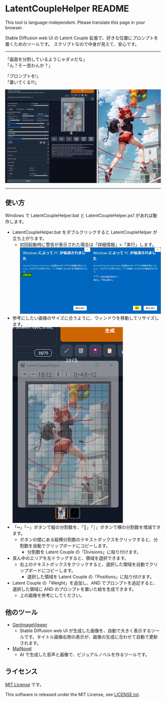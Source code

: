 ﻿# LatentCoupleHelper README

This tool is language-independent. Please translate this page in your browser.

Stable Diffusion web UI の Latent Couple 拡張で、好きな位置にプロンプトを置くためのツールです。
スクリプトなので中身が見えて、安心です。

----
「画面を分割しているようじゃダメだな」<br>
「ん？そー思わんか？」

「プロンプトを!」<br>
「置いてくる!!!」

![LatentCoupleHelper](LatentCoupleHelper.webp)

----

## 使い方

Windows で LatentCoupleHelper.bat と LatentCoupleHelper.ps1 があれば動作します。

- LatentCoupleHelper.bat をダブルクリックすると LatentCoupleHelper が立ち上がります。
	- 初回起動時に警告が表示された場合は「詳細情報」>「実行」します。<br>![BatWarning](BatWarning.webp)
- 参考にしたい画像のサイズに合うように、ウィンドウを移動してリサイズします。<br>![LatentCoupleHelperUp](LatentCoupleHelperUp.png)
- 「═」「─」ボタンで縦の分割数を、「║」「│」ボタンで横の分割数を増減できます。
	- ボタンの間にある縦横分割数のテキストボックスをクリックすると、分割数を自動でクリップボードにコピーします。
		- 分割数を Latent Couple の「Divisions」に貼り付けます。
- 真ん中のエリアを左ドラッグすると、領域を選択できます。
	- 右上のテキストボックスをクリックすると、選択した領域を自動でクリップボードにコピーします。
		- 選択した領域を Latent Couple の「Positions」に貼り付けます。
- Latent Couple の「Weight」を追加し、AND でプロンプトを追記すると、選択した領域に AND のプロンプトを置いた絵を生成できます。
	- 上の画像を参考にしてください。

## 他のツール

- [GenImageViewer](https://github.com/Zuntan03/GenImageViewer)
	- Stable Diffusion web UI が生成した画像を、自動で大きく表示するツールです。タイトル画像右側の表示が、画像の生成に合わせて自動で更新されます。
- [MaiNovel](https://github.com/Zuntan03/MaiNovel)
	- AI で生成した音声と画像で、ビジュアルノベルを作るツールです。

## ライセンス

[MIT License](./LICENSE.txt) です。

This software is released under the MIT License, see [LICENSE.txt](./LICENSE.txt).
